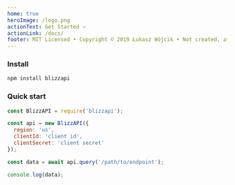 ```yaml
---
home: true
heroImage: /logo.png
actionText: Get Started →
actionLink: /docs/
footer: MIT Licensed • Copyright © 2019 Łukasz Wójcik • Not created, affiliated or endorsed in any way by Blizzard Entertainment
---
```


### Install

``` bash
npm install blizzapi
```

### Quick start

``` javascript
const BlizzAPI = require('blizzapi');

const api = new BlizzAPI({
  region: 'us',
  clientId: 'client id',
  clientSecret: 'client secret'
});

const data = await api.query('/path/to/endpoint');

console.log(data);
``` 